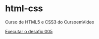 # html-css
 Curso de HTML5 e CSS3 do CursoemVideo

<a href="https://sansaoyago.github.io/html-css/Desafios/desafio-005/index.html" target="_blank">Executar o desafio 005</a>
